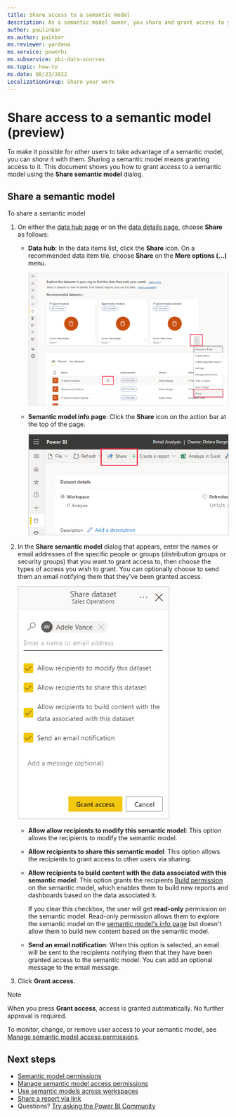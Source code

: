 ```yaml
---
title: Share access to a semantic model
description: As a semantic model owner, you share and grant access to your semantic models so that others can use them. Learn how to grant access to your semantic models.
author: paulinbar
ms.author: painbar
ms.reviewer: yardena
ms.service: powerbi
ms.subservice: pbi-data-sources
ms.topic: how-to
ms.date: 08/23/2022
LocalizationGroup: Share your work
---
```

# Share access to a semantic model (preview)

To make it possible for other users to take advantage of a semantic model, you can *share* it with them. Sharing a semantic model means granting access to it. This document shows you how to grant access to a semantic model using the **Share semantic model** dialog.

## Share a semantic model

To share a semantic model

1. On either the [data hub page](service-data-hub.md#find-the-data-you-need) or on the [data details page](service-data-details-page.md), choose **Share** as follows:

    * **Data  hub**: In the data items list, click the **Share** icon. On a recommended data item tile, choose **Share** on the **More options (…)** menu.

        ![Screenshot of data item share option on the data hub.](media/service-datasets-share/power-bi-dataset-share-dataset.png)

    * **Semantic model info page**: Click the **Share** icon on the action bar at the top of the page.

        ![Screenshot of semantic model share icon on the semantic model info page.](media/service-datasets-share/power-bi-dataset-share-icon.png)

1. In the **Share semantic model** dialog that appears, enter the names or email addresses of the specific people or groups (distribution groups or security groups) that you want to grant access to, then choose the types of access you wish to grant. You can optionally choose to send them an email notifying them that they've been granted access.

    ![Screenshot of the Share semantic model dialog.](media/service-datasets-share/power-bi-dataset-grant-access-dialog.png)

    * **Allow allow recipients to modify this semantic model**: This option allows the recipients to modify the semantic model.
    * **Allow recipients to share this semantic model**: This option allows the recipients to grant access to other users via sharing.
    * **Allow recipients to build content with the data associated with this semantic model**: This option grants the recipients [Build permission](service-datasets-build-permissions.md) on the semantic model, which enables them to build new reports and dashboards based on the data associated it.

        If you clear this checkbox, the user will get **read-only** permission on the semantic model. Read-only permission allows them to explore the semantic model on the [semantic model's info page](service-dataset-details-page.md) but doesn't allow them to build new content based on the semantic model.
    * **Send an email notification**: When this option is selected, an email will be sent to the recipients notifying them that they have been granted access to the semantic model. You can add an optional message to the email message.

1. Click **Grant access**.

> [!NOTE]
> When you press **Grant access**, access is granted automatically. No further approval is required. 

To monitor, change, or remove user access to your semantic model, see [Manage semantic model access permissions](service-datasets-manage-access-permissions.md).

## Next steps

* [Semantic model permissions](service-datasets-permissions.md)
* [Manage semantic model access permissions](service-datasets-manage-access-permissions.md)
* [Use semantic models across workspaces](service-datasets-across-workspaces.md)
* [Share a report via link](../collaborate-share/service-share-dashboards.md#share-a-report-via-link)
* Questions? [Try asking the Power BI Community](https://community.powerbi.com/)
